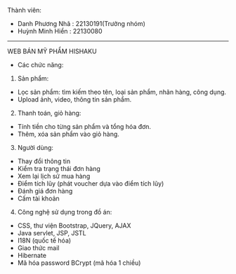 Thành viên:
- Danh Phương Nhã : 22130191(Trưởng nhóm)
- Huỳnh Minh Hiển : 22130080
--------------------------------------------------------------------
WEB BÁN MỸ PHẨM HISHAKU
+ Các chức năng:
1. Sản phẩm:
- Lọc sản phẩm: tìm kiếm theo tên, loại sản phẩm, nhãn hàng, công dụng.
- Upload ảnh, video, thông tin sản phẩm.
2. Thanh toán, giỏ hàng:
- Tính  tiền cho từng sản phẩm và tổng hóa đơn.
- Thêm, xóa sản phẩm vào giỏ hàng.
3. Người dùng:
- Thay đổi thông tin
- Kiểm tra trạng thái đơn hàng
- Xem lại lịch sử mua hàng
- Điểm tích lũy (phát voucher dựa vào điểm tích lũy)
- Đánh giá đơn hàng
- Cấm tài khoản
4. Công nghệ sử dụng trong đồ án:
- CSS, thư viện Bootstrap, JQuery, AJAX
- Java servlet, JSP, JSTL
- I18N (quốc tế hóa)
- Giao thức mail
- Hibernate
- Mã hóa password BCrypt  (mã hóa 1 chiều)

